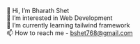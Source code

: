 👋 Hi, I’m Bharath Shet                                                                                                                                                  
👀 I’m interested in Web Development                                                                                                                     															
🌱 I’m currently learning tailwind framework                                                                                                        															
📫 How to reach me - bshet768@gmail.com																	
<!---
Bharath-Shet1999/Bharath-Shet1999 is a ✨ special ✨ repository because its `README.md` (this file) appears on your GitHub profile.
You can click the Preview link to take a look at your changes.
--->
